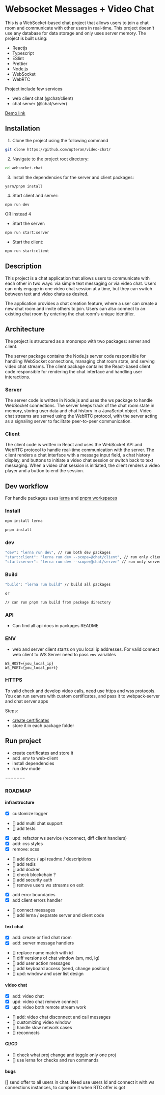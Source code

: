 # Websocket Messages + Video Chat

This is a WebSocket-based chat project that allows users to join a chat room and 
communicate with other users in real-time. This project doesn't use any database for 
data storage and only uses server memory. 
The project is built using:

- Reactjs
- Typescript
- ESlint
- Prettier
- Node.js
- WebSocket
- WebRTC

Project include few services

- web client chat (@chat/client)
- chat server (@chat/server)

[Demo link](https://at-mono-chat-client.herokuapp.com/)

## Installation

1. Clone the project using the following command
```bash
git clone https://github.com/upteran/video-chat/
```

2. Navigate to the project root directory:
```bash
cd websocket-chat
```

3. Install the dependencies for the server and client packages:
```bash
yarn/pnpm install
```

4. Start client and server:
```bash
npm run dev
```

OR instead 4

- Start the server:
```bash
npm run start:server
```
 
- Start the client:
```bash
npm run start:client
```

## Description

This project is a chat application that allows users to communicate with each other in 
two ways: via simple text messaging or via video chat. 
Users can only engage in one video chat session at a time, 
but they can switch between text and video chats as desired.

The application provides a chat creation feature, where a user can create a 
new chat room and invite others to join. Users can also connect to an existing 
chat room by entering the chat room's unique identifier.

## Architecture
The project is structured as a monorepo with two packages: server and client.

The server package contains the Node.js server code responsible for handling WebSocket connections, managing chat room state, and serving video chat streams.
The client package contains the React-based client code responsible for rendering the chat interface and handling user interactions.

### Server

The server code is written in Node.js and uses the ws package to handle WebSocket 
connections. The server keeps track of the chat room state in memory, 
storing user data and chat history in a JavaScript object. Video chat streams are served using the WebRTC protocol, with the server acting as a signaling server to facilitate peer-to-peer communication.

### Client
The client code is written in React and uses the WebSocket API and WebRTC 
protocol to handle real-time communication with the server. The client renders a 
chat interface with a message input field, a chat history display, and buttons to initiate a video chat session or switch back to text messaging. When a video chat session is initiated, the client renders a video player and a button to end the session.

## Dev workflow

For handle packages uses [lerna](https://lerna.js.org/docs/getting-started) and [pnpm workspaces](https://pnpm.io/)

### Install

```bash
npm install lerna

pnpm install
```

### dev

```bash
"dev": "lerna run dev", // run both dev packages
"start:client": "lerna run dev --scope=@chat/client", // run only client
"start:server": "lerna run dev --scope=@chat/server" // run only server
```

### Build

```bash
"build": "lerna run build" // build all packages

or

// can run pnpm run build from package directory
```

### API

- Can find all api docs in packages README

### ENV

- web and server client starts on you local ip addresses. For valid connect
  web client to WS Server need to pass `env` variables

```text
WS_HOST={you_local_ip}
WS_PORT={you_local_port}
```

### HTTPS

To valid check and develop video calls, need use https and wss protocols. You can run
servers with custom certificates, and pass it to webpack-server and chat server apps

Steps:

- [create certificates](https://github.com/FiloSottile/mkcert)
- store it in each package folder

## Run project

- create certificates and store it
- add .env to web-client
- install dependencies
- run dev mode

=======

### ROADMAP

#### infrastructure

- [x] customize logger
- [] add multi chat support
- [] add tests
- [x] upd: refactor ws service (reconnect, diff client handlers)
- [x] add: css styles
- [x] remove: scss
- [] add docs / api readme / descriptions
- [] add redis
- [] add docker
- [] check blockchain ?
- [] add security auth
- [] remove users ws streams on exit
- [x] add error boundaries
- [x] add client errors handler
- [] connect messages
- [] add lerna / separate server and client code

#### text chat

- [x] add: create or find chat room
- [x] add: server message handlers
- [] replace name match with id
- [] diff versions of chat window (sm, md, lg)
- [] add user action messages
- [] add keyboard access (send, change position)
- [] upd: window and user list design

#### video chat

- [x] add: video chat
- [x] upd: video chat remove connect
- [x] upd: video both remote stream work
- [] add: video chat disconnect and call messages
- [] customizing video window
- [] handle slow network cases
- [] reconnects

#### CI/CD

- [] check what proj change and toggle only one proj
- [] use lerna for checks and run commands

#### bugs

[] send offer to all users in chat. Need use users Id and connect it with ws connections instances, to compare it when RTC offer is got
